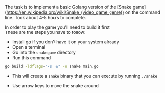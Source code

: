The task is to implement a basic Golang version of the [Snake game] (https://en.wikipedia.org/wiki/Snake_(video_game_genre)) on the command line. Took about 4-5 hours to complete.


In order to play the game you'll need to build it first.<br/>
These are the steps you have to follow:

-   Install [go](https://golang.org/dl/) if you don't have it on your system already
-   Open a terminal
-   Go into the `snakegame` directory
-   Run this command

```bash
go build -ldflags="-s -w" -o snake main.go
```

-   This will create a `snake` binary that you can execute by running `./snake`

-   Use arrow keys to move the snake around

